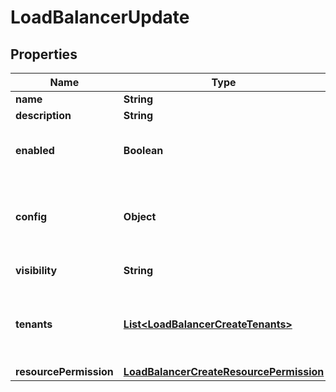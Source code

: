 

# LoadBalancerUpdate

## Properties

Name | Type | Description | Notes
------------ | ------------- | ------------- | -------------
**name** | **String** | Name |  [optional]
**description** | **String** | Description |  [optional]
**enabled** | **Boolean** | Activate (true) or disable (false) |  [optional]
**config** | **Object** | Configuration object with parameters that vary by load balancer type. |  [optional]
**visibility** | **String** | private or public |  [optional]
**tenants** | [**List&lt;LoadBalancerCreateTenants&gt;**](LoadBalancerCreateTenants.md) | Array of tenant account ids that are allowed access |  [optional]
**resourcePermission** | [**LoadBalancerCreateResourcePermission**](LoadBalancerCreateResourcePermission.md) |  |  [optional]



